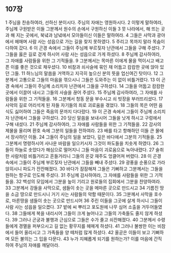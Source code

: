 ## 107장
1 주님을 찬송하여라, 선하신 분이시다. 주님의 자애는 영원하시다.
2 이렇게 말하여라, 주님께 구원받은 이들 그분께서 원수의 손에서 구원하신 이들
3 뭇 나라에서, 해 뜨는 곳과 해 지는 곳에서, 북녘과 남녘에서 모아들이신 이들은 말하여라.
4 그들은 사막과 광야에서 헤매며 사람 사는 성읍으로 가는 길을 찾지 못하였다.
5 주리고 목까지 말라 목숨이 다하여 갔다.
6 이 곤경 속에서 그들이 주님께 부르짖자 난관에서 그들을 구해 주셨다.
7 그들을 옳은 길로 걷게 하시어 사람 사는 성읍으로 가게 하셨다.
8 주님께 감사하여라, 그 자애를 사람들을 위한 그 기적들을.
9 그분께서는 목마른 이에게 물을 먹이시고 배고픈 이를 좋은 것으로 채우셨다.
10 비참과 쇠사슬에 묶인 채 어둡고 캄캄한 곳에 앉아 있던 그들.
11 하느님의 말씀을 거역하고 지극히 높으신 분의 뜻을 업신여긴 탓이다.
12 그분께서 고통으로 그들의 마음을 꺾으시니 그들은 도와주는 이 없이 비틀거렸다.
13 이 곤경 속에서 그들이 주님께 소리치자 난관에서 그들을 구하셨다.
14 그들을 어둡고 캄캄한 곳에서 이끌어 내시고 그들의 사슬을 끊어 주셨다.
15 주님께 감사하여라, 그 자애를 사람들을 위한 그 기적들을.
16 그분께서 청동 문을 부수시고 쇠 빗장을 부러뜨리셨다.
17 사악의 길로 어리석게 된 자들 자기들의 죄로 괴로움을 겪었다.
18 그들의 목은 어떤 음식도 싫어하여 그들은 죽음의 문까지 다다랐다.
19 이 곤경 속에서 그들이 주님께 소리치자 난관에서 그들을 구하셨다.
20 당신 말씀을 보내시어 그들을 낫게 하시고 구렁에서 구해 내셨다.
21 주님께 감사하여라, 그 자애를 사람들을 위한 그 기적들을.
22 감사의 제물을 올리며 환호 속에 그분의 일들을 전하여라.
23 배를 타고 항해하던 이들 큰 물에서 장사하던 이들.
24 그들이 주님의 일을 보았다, 깊은 바다에서 그분의 기적들을.
25 그분께서 명령하시어 사나운 바람을 일으키시자 그것이 파도들을 치솟게 하였다.
26 그들이 하늘로 솟았다가 해심으로 떨어지니 그들 마음이 괴로움으로 녹아내렸다.
27 술취한 사람처럼 비틀거리고 흔들거리니 그들의 온갖 재주도 엉클어져 버렸다.
28 이 곤경 속에서 그들이 주님께 부르짖자 난관에서 그들을 빼내 주셨다.
29 광풍을 순풍으로 가라앉히시니 파도가 잔잔해졌다.
30 바다가 잠잠해져 그들은 기뻐하고 그분께서는 그들을 원하는 항구로 인도해 주셨다.
31 주님께 감사하여라, 그 자애를 사람들을 위한 그 기적들을.
32 백성의 모임에서 그분을 높이 기리고 원로들의 집회에서 그분을 찬양하여라.
33 그분께서 강들을 사막으로, 샘들이 솟는 곳을 메마른 곳으로 만드시고
34 기름진 땅을 소금 땅으로 만드시니 거기 사는 사람들의 악함 때문이다.
35 그분께서 사막을 호수로, 마른땅을 샘들이 솟는 곳으로 만드시어
36 주린 이들을 그곳에 살게 하시니 그들이 사람 사는 성읍을 일으켰다.
37 밭에 씨 뿌리고 포도원에 나무 심어 소출을 거두어들였다.
38 그들에게 복을 내리시어 그들이 크게 늘어나고 그들의 가축들도 줄지 않게 하셨다.
39 그러나 곤궁과 불행과 근심으로 그들은 수가 줄고 쇠잔해졌다.
40 그분께서 수령들에게 경멸을 퍼부으시고 길 없는 황무지를 헤매게 하셨다.
41 그러나 불쌍한 이는 비참에서 들어 올리시고 그 가족들을 양 떼처럼 많게 하셨다.
42 올곧은 이들이 보고 기뻐하며 모든 불의는 그 입을 다문다.
43 누가 지혜롭게 되기를 원하는가? 이를 마음에 간직하여 주님의 자애를 깨달아라.
